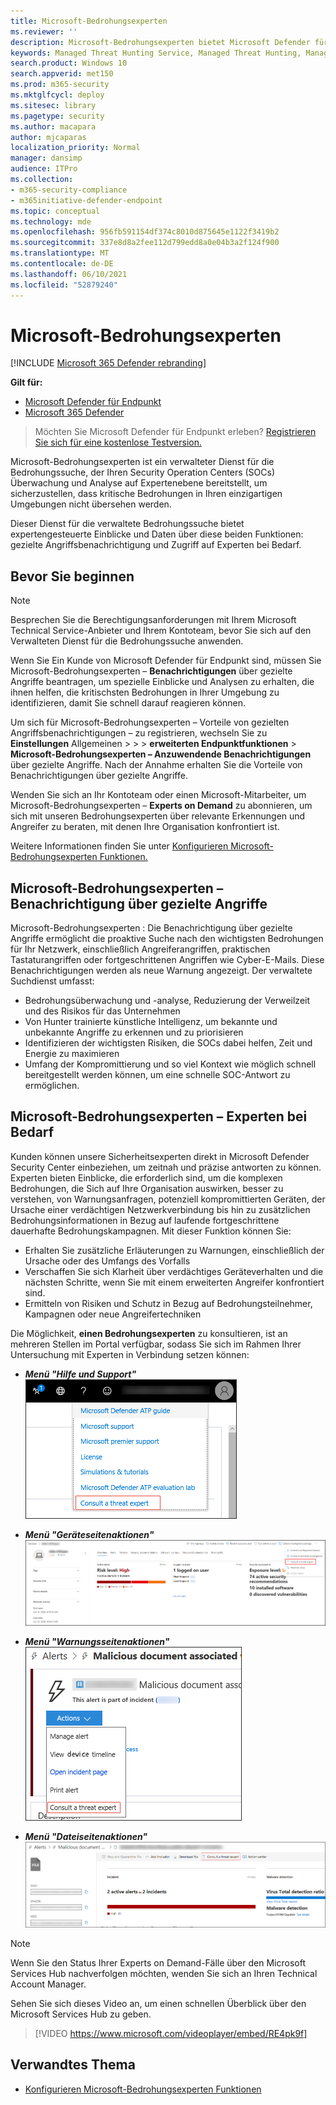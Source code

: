 ```yaml
---
title: Microsoft-Bedrohungsexperten
ms.reviewer: ''
description: Microsoft-Bedrohungsexperten bietet Microsoft Defender für Endpunkt eine zusätzliche Expertise.
keywords: Managed Threat Hunting Service, Managed Threat Hunting, Managed Detection and Response (MDR)-Dienst, MTE, Microsoft-Bedrohungsexperten, MTE-TAN, Benachrichtigung über gezielte Angriffe, Benachrichtigung über gezielte Angriffe
search.product: Windows 10
search.appverid: met150
ms.prod: m365-security
ms.mktglfcycl: deploy
ms.sitesec: library
ms.pagetype: security
ms.author: macapara
author: mjcaparas
localization_priority: Normal
manager: dansimp
audience: ITPro
ms.collection:
- m365-security-compliance
- m365initiative-defender-endpoint
ms.topic: conceptual
ms.technology: mde
ms.openlocfilehash: 956fb591154df374c8010d875645e1122f3419b2
ms.sourcegitcommit: 337e8d8a2fee112d799edd8a0e04b3a2f124f900
ms.translationtype: MT
ms.contentlocale: de-DE
ms.lasthandoff: 06/10/2021
ms.locfileid: "52879240"
---
```

# <a name="microsoft-threat-experts"></a>Microsoft-Bedrohungsexperten

[!INCLUDE [Microsoft 365 Defender rebranding](../../includes/microsoft-defender.md)]

**Gilt für:**
- [Microsoft Defender für Endpunkt](https://go.microsoft.com/fwlink/p/?linkid=2154037)
- [Microsoft 365 Defender](https://go.microsoft.com/fwlink/?linkid=2118804)

> Möchten Sie Microsoft Defender für Endpunkt erleben? [Registrieren Sie sich für eine kostenlose Testversion.](https://www.microsoft.com/microsoft-365/windows/microsoft-defender-atp?ocid=docs-wdatp-exposedapis-abovefoldlink)


Microsoft-Bedrohungsexperten ist ein verwalteter Dienst für die Bedrohungssuche, der Ihren Security Operation Centers (SOCs) Überwachung und Analyse auf Expertenebene bereitstellt, um sicherzustellen, dass kritische Bedrohungen in Ihren einzigartigen Umgebungen nicht übersehen werden.
  
Dieser Dienst für die verwaltete Bedrohungssuche bietet expertengesteuerte Einblicke und Daten über diese beiden Funktionen: gezielte Angriffsbenachrichtigung und Zugriff auf Experten bei Bedarf.

## <a name="before-you-begin"></a>Bevor Sie beginnen 
> [!NOTE]
> Besprechen Sie die Berechtigungsanforderungen mit Ihrem Microsoft Technical Service-Anbieter und Ihrem Kontoteam, bevor Sie sich auf den Verwalteten Dienst für die Bedrohungssuche anwenden.

Wenn Sie Ein Kunde von Microsoft Defender für Endpunkt sind, müssen Sie Microsoft-Bedrohungsexperten – **Benachrichtigungen** über gezielte Angriffe beantragen, um spezielle Einblicke und Analysen zu erhalten, die ihnen helfen, die kritischsten Bedrohungen in Ihrer Umgebung zu identifizieren, damit Sie schnell darauf reagieren können.

Um sich für Microsoft-Bedrohungsexperten – Vorteile von gezielten Angriffsbenachrichtigungen – zu registrieren, wechseln Sie zu **Einstellungen** Allgemeinen  >    >    >  **erweiterten Endpunktfunktionen**  >  **Microsoft-Bedrohungsexperten – Anzuwendende Benachrichtigungen** über gezielte Angriffe. Nach der Annahme erhalten Sie die Vorteile von Benachrichtigungen über gezielte Angriffe.

Wenden Sie sich an Ihr Kontoteam oder einen Microsoft-Mitarbeiter, um Microsoft-Bedrohungsexperten – **Experts on Demand** zu abonnieren, um sich mit unseren Bedrohungsexperten über relevante Erkennungen und Angreifer zu beraten, mit denen Ihre Organisation konfrontiert ist.

Weitere Informationen finden Sie unter [Konfigurieren Microsoft-Bedrohungsexperten Funktionen.](/microsoft-365/security/defender-endpoint/configure-microsoft-threat-experts#before-you-begin) 

## <a name="microsoft-threat-experts---targeted-attack-notification"></a>Microsoft-Bedrohungsexperten – Benachrichtigung über gezielte Angriffe 
Microsoft-Bedrohungsexperten : Die Benachrichtigung über gezielte Angriffe ermöglicht die proaktive Suche nach den wichtigsten Bedrohungen für Ihr Netzwerk, einschließlich Angreiferangriffen, praktischen Tastaturangriffen oder fortgeschrittenen Angriffen wie Cyber-E-Mails. Diese Benachrichtigungen werden als neue Warnung angezeigt. Der verwaltete Suchdienst umfasst:  
- Bedrohungsüberwachung und -analyse, Reduzierung der Verweilzeit und des Risikos für das Unternehmen 
- Von Hunter trainierte künstliche Intelligenz, um bekannte und unbekannte Angriffe zu erkennen und zu priorisieren  
- Identifizieren der wichtigsten Risiken, die SOCs dabei helfen, Zeit und Energie zu maximieren 
- Umfang der Kompromittierung und so viel Kontext wie möglich schnell bereitgestellt werden können, um eine schnelle SOC-Antwort zu ermöglichen. 
 
## <a name="microsoft-threat-experts---experts-on-demand"></a>Microsoft-Bedrohungsexperten – Experten bei Bedarf
Kunden können unsere Sicherheitsexperten direkt in Microsoft Defender Security Center einbeziehen, um zeitnah und präzise antworten zu können. Experten bieten Einblicke, die erforderlich sind, um die komplexen Bedrohungen, die Sich auf Ihre Organisation auswirken, besser zu verstehen, von Warnungsanfragen, potenziell kompromittierten Geräten, der Ursache einer verdächtigen Netzwerkverbindung bis hin zu zusätzlichen Bedrohungsinformationen in Bezug auf laufende fortgeschrittene dauerhafte Bedrohungskampagnen. Mit dieser Funktion können Sie:
- Erhalten Sie zusätzliche Erläuterungen zu Warnungen, einschließlich der Ursache oder des Umfangs des Vorfalls 
- Verschaffen Sie sich Klarheit über verdächtiges Geräteverhalten und die nächsten Schritte, wenn Sie mit einem erweiterten Angreifer konfrontiert sind.  
- Ermitteln von Risiken und Schutz in Bezug auf Bedrohungsteilnehmer, Kampagnen oder neue Angreifertechniken 

Die Möglichkeit, **einen Bedrohungsexperten** zu konsultieren, ist an mehreren Stellen im Portal verfügbar, sodass Sie sich im Rahmen Ihrer Untersuchung mit Experten in Verbindung setzen können:

- <i>**Menü "Hilfe und Support"**</i><BR>
![Screenshot der MTE-EOD-Menüoption](images/mte-eod-menu.png)

- <i>**Menü "Geräteseitenaktionen"**</i><BR>
![Screenshot der Aktionsmenüoption "MTE-EOD-Geräteseite"](images/mte-eod-machines.png)

- <i>**Menü "Warnungsseitenaktionen"**</i><BR>
![Screenshot der Aktionsmenüoption "MTE-EOD-Warnungsseite"](images/mte-eod-alerts.png)

- <i>**Menü "Dateiseitenaktionen"**</i><BR>
![Screenshot der Aktionsmenüoption "MTE-EOD-Dateiseite"](images/mte-eod-file.png)

> [!NOTE]
> Wenn Sie den Status Ihrer Experts on Demand-Fälle über den Microsoft Services Hub nachverfolgen möchten, wenden Sie sich an Ihren Technical Account Manager. 

Sehen Sie sich dieses Video an, um einen schnellen Überblick über den Microsoft Services Hub zu geben.

>[!VIDEO https://www.microsoft.com/videoplayer/embed/RE4pk9f] 

   
## <a name="related-topic"></a>Verwandtes Thema
- [Konfigurieren Microsoft-Bedrohungsexperten Funktionen](configure-microsoft-threat-experts.md)
